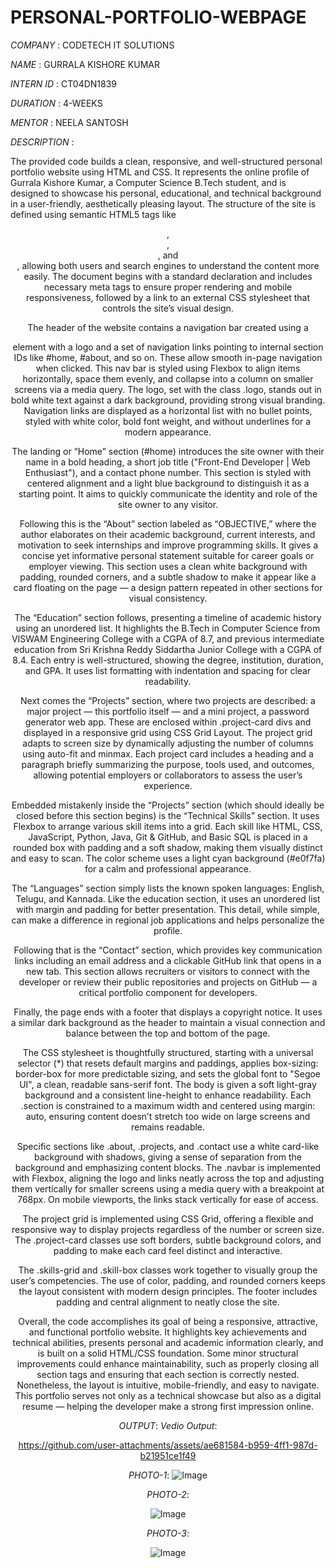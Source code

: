 # PERSONAL-PORTFOLIO-WEBPAGE
*COMPANY* : CODETECH IT SOLUTIONS

*NAME* : GURRALA KISHORE KUMAR 

*INTERN ID* : CT04DN1839

*DURATION* : 4-WEEKS

*MENTOR* : NEELA SANTOSH

*DESCRIPTION* :

The provided code builds a clean, responsive, and well-structured personal portfolio website using HTML and CSS. It represents the online profile of Gurrala Kishore Kumar, a Computer Science B.Tech student, and is designed to showcase his personal, educational, and technical background in a user-friendly, aesthetically pleasing layout. The structure of the site is defined using semantic HTML5 tags like <header>, <nav>, <section>, and <footer>, allowing both users and search engines to understand the content more easily. The document begins with a standard <!DOCTYPE html> declaration and includes necessary meta tags to ensure proper rendering and mobile responsiveness, followed by a link to an external CSS stylesheet that controls the site’s visual design.

The header of the website contains a navigation bar created using a <nav> element with a logo and a set of navigation links pointing to internal section IDs like #home, #about, and so on. These allow smooth in-page navigation when clicked. This nav bar is styled using Flexbox to align items horizontally, space them evenly, and collapse into a column on smaller screens via a media query. The logo, set with the class .logo, stands out in bold white text against a dark background, providing strong visual branding. Navigation links are displayed as a horizontal list with no bullet points, styled with white color, bold font weight, and without underlines for a modern appearance.

The landing or “Home” section (#home) introduces the site owner with their name in a bold heading, a short job title ("Front-End Developer | Web Enthusiast"), and a contact phone number. This section is styled with centered alignment and a light blue background to distinguish it as a starting point. It aims to quickly communicate the identity and role of the site owner to any visitor.

Following this is the “About” section labeled as “OBJECTIVE,” where the author elaborates on their academic background, current interests, and motivation to seek internships and improve programming skills. It gives a concise yet informative personal statement suitable for career goals or employer viewing. This section uses a clean white background with padding, rounded corners, and a subtle shadow to make it appear like a card floating on the page — a design pattern repeated in other sections for visual consistency.

The “Education” section follows, presenting a timeline of academic history using an unordered list. It highlights the B.Tech in Computer Science from VISWAM Engineering College with a CGPA of 8.7, and previous intermediate education from Sri Krishna Reddy Siddartha Junior College with a CGPA of 8.4. Each entry is well-structured, showing the degree, institution, duration, and GPA. It uses list formatting with indentation and spacing for clear readability.

Next comes the “Projects” section, where two projects are described: a major project — this portfolio itself — and a mini project, a password generator web app. These are enclosed within .project-card divs and displayed in a responsive grid using CSS Grid Layout. The project grid adapts to screen size by dynamically adjusting the number of columns using auto-fit and minmax. Each project card includes a heading and a paragraph briefly summarizing the purpose, tools used, and outcomes, allowing potential employers or collaborators to assess the user’s experience.

Embedded mistakenly inside the “Projects” section (which should ideally be closed before this section begins) is the “Technical Skills” section. It uses Flexbox to arrange various skill items into a grid. Each skill like HTML, CSS, JavaScript, Python, Java, Git & GitHub, and Basic SQL is placed in a rounded box with padding and a soft shadow, making them visually distinct and easy to scan. The color scheme uses a light cyan background (#e0f7fa) for a calm and professional appearance.

The “Languages” section simply lists the known spoken languages: English, Telugu, and Kannada. Like the education section, it uses an unordered list with margin and padding for better presentation. This detail, while simple, can make a difference in regional job applications and helps personalize the profile.

Following that is the “Contact” section, which provides key communication links including an email address and a clickable GitHub link that opens in a new tab. This section allows recruiters or visitors to connect with the developer or review their public repositories and projects on GitHub — a critical portfolio component for developers.

Finally, the page ends with a footer that displays a copyright notice. It uses a similar dark background as the header to maintain a visual connection and balance between the top and bottom of the page.

The CSS stylesheet is thoughtfully structured, starting with a universal selector (*) that resets default margins and paddings, applies box-sizing: border-box for more predictable sizing, and sets the global font to "Segoe UI", a clean, readable sans-serif font. The body is given a soft light-gray background and a consistent line-height to enhance readability. Each .section is constrained to a maximum width and centered using margin: auto, ensuring content doesn’t stretch too wide on large screens and remains readable.

Specific sections like .about, .projects, and .contact use a white card-like background with shadows, giving a sense of separation from the background and emphasizing content blocks. The .navbar is implemented with Flexbox, aligning the logo and links neatly across the top and adjusting them vertically for smaller screens using a media query with a breakpoint at 768px. On mobile viewports, the links stack vertically for ease of access.

The project grid is implemented using CSS Grid, offering a flexible and responsive way to display projects regardless of the number or screen size. The .project-card classes use soft borders, subtle background colors, and padding to make each card feel distinct and interactive.

The .skills-grid and .skill-box classes work together to visually group the user’s competencies. The use of color, padding, and rounded corners keeps the layout consistent with modern design principles. The footer includes padding and central alignment to neatly close the site.

Overall, the code accomplishes its goal of being a responsive, attractive, and functional portfolio website. It highlights key achievements and technical abilities, presents personal and academic information clearly, and is built on a solid HTML/CSS foundation. Some minor structural improvements could enhance maintainability, such as properly closing all section tags and ensuring that each section is correctly nested. Nonetheless, the layout is intuitive, mobile-friendly, and easy to navigate. This portfolio serves not only as a technical showcase but also as a digital resume — helping the developer make a strong first impression online.

*OUTPUT*:
*Vedio Output*:

https://github.com/user-attachments/assets/ae681584-b959-4ff1-987d-b21951ce1f49

*PHOTO-1*:
![Image](https://github.com/user-attachments/assets/22cd8f4d-64c8-440c-a523-39551c438d40)

  *PHOTO-2*:
  
![Image](https://github.com/user-attachments/assets/20776ab4-419b-4254-ac9d-b1231131a330)

*PHOTO-3*:

![Image](https://github.com/user-attachments/assets/31f4c7cd-ff39-4f5a-94d8-b6c1c2b618aa)
